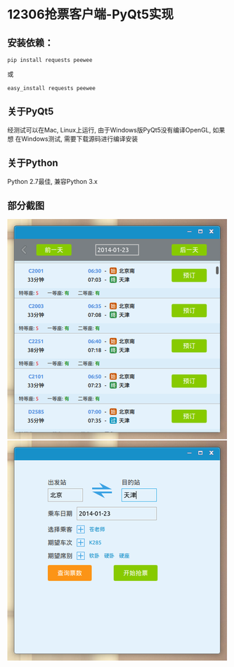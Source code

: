12306抢票客户端-PyQt5实现
=============================

安装依赖：
--------

```
pip install requests peewee 
```
或
```
easy_install requests peewee
```

关于PyQt5
---------
经测试可以在Mac, Linux上运行, 由于Windows版PyQt5没有编译OpenGL, 如果想
在Windows测试, 需要下载源码进行编译安装

关于Python
----------
Python 2.7最佳, 兼容Python 3.x


部分截图
--------
<img src="./src/data/4.png" />

<img src="./src/data/5.png" />